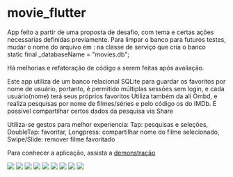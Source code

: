 # movie_flutter
App feito a partir de uma proposta de desafio, com tema e certas ações necessarias definidas previamente.
Para limpar o banco para futuros testes, mudar o nome do arquivo em : 
na classe de serviço que cria o banco  
static final _databaseName = "movies.db";

Há melhorias e refatoração de código a serem feitas após avaliação.

Este app utiliza de um banco relacional SQLite para guardar os favoritos por nome de usuário, portanto, é permitido múltiplas sessões sem login, e cada usuário(nome) terá seus próprios favoritos
Utiliza também da ali Ombd, e realiza pesquisas por nome de filmes/séries e pelo código os do IMDb.
É possível compartilhar certos dados da pesquisa via Share

Utiliza-se gestos para melhor experiencia:
Tap: pesquisas e seleções,
DoubleTap: favoritar,
Longpress: compartilhar nome do filme selecionado,
Swipe/Slide: remover filme favoritado

Para conhecer a aplicação, assista a [demonstração](https://github.com/mportog/movie_flutter/blob/master/demo.mp4?raw=true)

![](https://github.com/mportog/movie_flutter/blob/master/screenshots/user.png)
![](https://github.com/mportog/movie_flutter/blob/master/screenshots/added.png)
![](https://github.com/mportog/movie_flutter/blob/master/screenshots/series.png)
![](https://github.com/mportog/movie_flutter/blob/master/screenshots/favs.png)
![](https://github.com/mportog/movie_flutter/blob/master/screenshots/delete.png)
![](https://github.com/mportog/movie_flutter/blob/master/screenshots/removed.png)
![](https://github.com/mportog/movie_flutter/blob/master/screenshots/details.png)
![](https://github.com/mportog/movie_flutter/blob/master/screenshots/details1.png)
![](https://github.com/mportog/movie_flutter/blob/master/screenshots/share_imdb.png)
